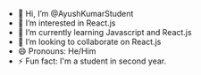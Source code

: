- 👋 Hi, I’m @AyushKumarStudent
- 👀 I’m interested in React.js
- 🌱 I’m currently learning Javascript and React.js
- 💞️ I’m looking to collaborate on React.js
- 😄 Pronouns: He/Him
- ⚡ Fun fact: I'm a student in second year.

<!---
AyushKumarStudent/AyushKumarStudent is a ✨ special ✨ repository because its `README.md` (this file) appears on your GitHub profile.
You can click the Preview link to take a look at your changes.
--->
